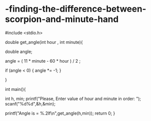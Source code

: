 # -finding-the-difference-between-scorpion-and-minute-hand





#include <stdio.h>

double get_angle(int hour , int minute){

double angle;

angle = ( 11 * minute - 60 * hour ) / 2 ; 

if (angle < 0)
{
    angle  *= -1;
}

}


int main(){

int h, min;
printf("Please, Enter value of hour and minute in order: ");
scanf("%d%d",&h,&min);

printf("Angle is = %.2lf\n",get_angle(h,min));
    return 0;
}
